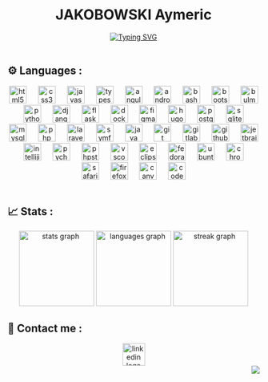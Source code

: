 <h1 align='center'>JAKOBOWSKI Aymeric</h1>

<div align='center'>
<a href="https://git.io/typing-svg"><img src="https://readme-typing-svg.demolab.com?font=BlinkMacSystemFont&weight=900&size=30&duration=3900&pause=1000&color=016FB9&center=true&width=600&lines=Web+-+Python+-+Java+-+Database+Developer;IT+Student" alt="Typing SVG" /></a>
</div>

<br>

<h2>⚙️ Languages :</h2>

<div align="center">
  <img src="https://skillicons.dev/icons?i=html" height="35" alt="html5 logo"  />
  <img width="15" />
  <img src="https://skillicons.dev/icons?i=css" height="35" alt="css3 logo"  />
  <img width="15" />
  <img src="https://skillicons.dev/icons?i=js" height="35" alt="javascript logo"  />
  <img width="15" />
  <img src="https://skillicons.dev/icons?i=ts" height="35" alt="typescript logo"  />
  <img width="15" />
  <img src="https://cdn.jsdelivr.net/gh/devicons/devicon/icons/angularjs/angularjs-plain.svg" height="35" alt="angularjs logo"  />
  <img width="15" />
  <img src="https://cdn.jsdelivr.net/gh/devicons/devicon/icons/androidstudio/androidstudio-original.svg" height="35" alt="androidstudio logo"  />
  <img width="15" />
  <img src="https://skillicons.dev/icons?i=bash" height="35" alt="bash logo"  />
  <img width="15" />
  <img src="https://skillicons.dev/icons?i=bootstrap" height="35" alt="bootstrap logo"  />
  <img width="15" />
  <img src="https://cdn.jsdelivr.net/gh/devicons/devicon/icons/bulma/bulma-plain.svg" height="35" alt="bulma logo"  />
  <img width="15" />
  <img src="https://skillicons.dev/icons?i=py" height="35" alt="python logo"  />
  <img width="15" />
  <img src="https://skillicons.dev/icons?i=django" height="35" alt="django logo"  />
  <img width="15" />
  <img src="https://skillicons.dev/icons?i=flask" height="35" alt="flask logo"  />
  <img width="15" />
  <img src="https://skillicons.dev/icons?i=docker" height="35" alt="docker logo"  />
  <img width="15" />
  <img src="https://skillicons.dev/icons?i=figma" height="35" alt="figma logo"  />
  <img width="15" />
  <img src="https://cdn.jsdelivr.net/gh/devicons/devicon/icons/hugo/hugo-original.svg" height="35" alt="hugo logo"  />
  <img width="15" />
  <img src="https://cdn.jsdelivr.net/gh/devicons/devicon/icons/postgresql/postgresql-original.svg" height="35" alt="postgresql logo"  />
  <img width="15" />
  <img src="https://skillicons.dev/icons?i=sqlite" height="35" alt="sqlite logo"  />
  <img width="15" />
  <img src="https://skillicons.dev/icons?i=mysql" height="35" alt="mysql logo"  />
  <img width="15" />
  <img src="https://skillicons.dev/icons?i=php" height="35" alt="php logo"  />
  <img width="15" />
  <img src="https://skillicons.dev/icons?i=laravel" height="35" alt="laravel logo"  />
  <img width="15" />
  <img src="https://skillicons.dev/icons?i=symfony" height="35" alt="symfony logo"  />
  <img width="15" />
  <img src="https://skillicons.dev/icons?i=java" height="35" alt="java logo"  />
  <img width="15" />
  <img src="https://skillicons.dev/icons?i=git" height="35" alt="git logo"  />
  <img width="15" />
  <img src="https://skillicons.dev/icons?i=gitlab" height="35" alt="gitlab logo"  />
  <img width="15" />
  <img src="https://skillicons.dev/icons?i=github" height="35" alt="github logo"  />
  <img width="15" />
  <img src="https://cdn.jsdelivr.net/gh/devicons/devicon/icons/jetbrains/jetbrains-original.svg" height="35" alt="jetbrains logo"  />
  <img width="15" />
  <img src="https://img.shields.io/badge/IntelliJ IDEA-000000?logo=intellijidea&logoColor=white&style=for-the-badge" height="35" alt="intellijidea logo"  />
  <img width="15" />
  <img src="https://img.shields.io/badge/PyCharm-000000?logo=pycharm&logoColor=white&style=for-the-badge" height="35" alt="pycharm logo"  />
  <img width="15" />
  <img src="https://img.shields.io/badge/PhpStorm-000000?logo=phpstorm&logoColor=white&style=for-the-badge" height="35" alt="phpstorm logo"  />
  <img width="15" />
  <img src="https://skillicons.dev/icons?i=vscode" height="35" alt="vscode logo"  />
  <img width="15" />
  <img src="https://skillicons.dev/icons?i=eclipse" height="35" alt="eclipseide logo"  />
  <img width="15" />
  <img src="https://cdn.jsdelivr.net/gh/devicons/devicon/icons/fedora/fedora-original.svg" height="35" alt="fedora logo"  />
  <img width="15" />
  <img src="https://cdn.jsdelivr.net/gh/devicons/devicon/icons/ubuntu/ubuntu-plain.svg" height="35" alt="ubuntu logo"  />
  <img width="15" />
  <img src="https://cdn.jsdelivr.net/gh/devicons/devicon/icons/chrome/chrome-original.svg" height="35" alt="chrome logo"  />
  <img width="15" />
  <img src="https://cdn.jsdelivr.net/gh/devicons/devicon/icons/safari/safari-original.svg" height="35" alt="safari logo"  />
  <img width="15" />
  <img src="https://cdn.jsdelivr.net/gh/devicons/devicon/icons/firefox/firefox-plain.svg" height="35" alt="firefox logo"  />
  <img width="15" />
  <img src="https://cdn.jsdelivr.net/gh/devicons/devicon/icons/canva/canva-original.svg" height="35" alt="canva logo"  />
  <img width="15" />
  <img src="https://skillicons.dev/icons?i=codepen" height="35" alt="codepen logo"  />
</div>

<br>

<h2>📈 Stats :</h2>

<div align="center">
  <img src="https://github-readme-stats.vercel.app/api?username=AymericJak&hide_title=false&hide_rank=false&show_icons=true&include_all_commits=true&count_private=true&disable_animations=false&theme=slateorange&locale=en&hide_border=false&order=1" height="150" alt="stats graph"  />
  <img src="https://github-readme-stats.vercel.app/api/top-langs?username=AymericJak&locale=en&hide_title=false&layout=compact&card_width=320&langs_count=5&theme=slateorange&hide_border=false&order=2" height="150" alt="languages graph"  />
  <img src="https://streak-stats.demolab.com?user=AymericJak&locale=en&mode=weekly&theme=slateorange&hide_border=false&border_radius=5&order=3" height="150" alt="streak graph"  />
</div>

<h2>💬 Contact me :</h2>

<div align="center">
  <a href="https://www.linkedin.com/in/aymeric-jakobowski" target='_blank'>
    <img src="https://img.shields.io/badge/LinkedIn-0A66C2?logo=linkedin&logoColor=white&style=for-the-badge" height="45" alt="linkedin logo"  />
  </a>
</div>

<img align="right" src="https://profile-counter.glitch.me/AymericJak/count.svg?"  />
